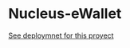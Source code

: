 # Nucleus-eWallet


[See deploymnet for this proyect](https://github.com/JorgeReyes02/Nucleus-eWallet)
